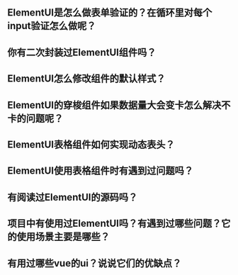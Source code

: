 ## ElementUI是怎么做表单验证的？在循环里对每个input验证怎么做呢？
## 你有二次封装过ElementUI组件吗？
## ElementUI怎么修改组件的默认样式？
## ElementUI的穿梭组件如果数据量大会变卡怎么解决不卡的问题呢？
## ElementUI表格组件如何实现动态表头？
## ElementUI使用表格组件时有遇到过问题吗？
## 有阅读过ElementUI的源码吗？
## 项目中有使用过ElementUI吗？有遇到过哪些问题？它的使用场景主要是哪些？
## 有用过哪些vue的ui？说说它们的优缺点？